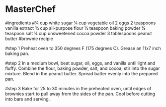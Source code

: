 # MasterChef
#ingredients
#¾ cup white sugar 
¼ cup vegetable oil
2 eggs
2 teaspoons vanilla extract
¾ cup all-purpose flour
½ teaspoon baking powder
¼ teaspoon salt
¼ cup unsweetened cocoa powder
3 tablespoons peanut butter
#brownie recipie

#step 1
Preheat oven to 350 degrees F (175 degrees C). Grease an 11x7 inch baking pan.

#step 2
In a medium bowl, beat sugar, oil, eggs, and vanilla until light and fluffy. Combine the flour, baking powder, salt, and cocoa; stir into the sugar mixture. Blend in the peanut butter. Spread batter evenly into the prepared pan.

#step 3
Bake for 25 to 30 minutes in the preheated oven, until edges of brownies start to pull away from the sides of the pan. Cool before cutting into bars and serving.

